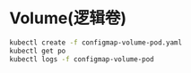 # Volume(逻辑卷)

```sh
kubectl create -f configmap-volume-pod.yaml
kubectl get po
kubectl logs -f configmap-volume-pod
```
